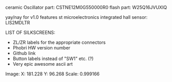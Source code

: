 ceramic Oscillator part: CSTNE12M0G550000R0
flash part: W25Q16JVUXIQ

yay/nay for v1.0 features 
st microelectronics integrated hall sensor: LIS2MDLTR


LIST OF SILKSCREENS:

- ZL/ZR labels for the appropriate connectors
- Phobri HW version number
- Github link
- Button labels instead of "SW1" etc.  (?)
- Very epic awesome ascii art

Image:
X: 181.228
Y: 96.268
Scale: 0.999166
